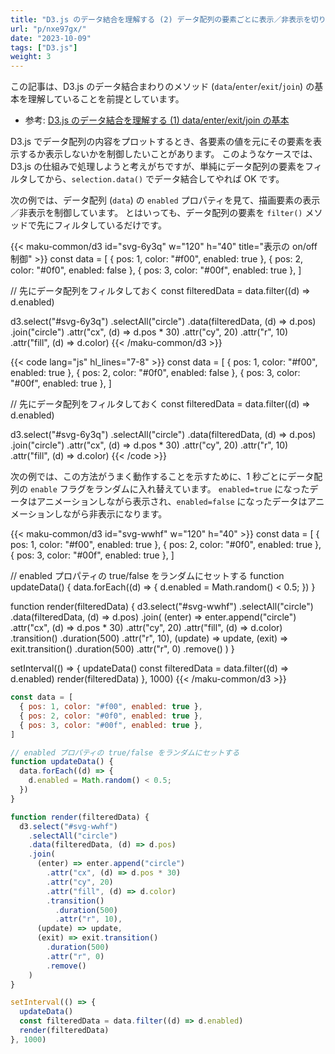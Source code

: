 ```yaml
---
title: "D3.js のデータ結合を理解する (2) データ配列の要素ごとに表示／非表示を切り替える"
url: "p/nxe97gx/"
date: "2023-10-09"
tags: ["D3.js"]
weight: 3
---
```


この記事は、D3.js のデータ結合まわりのメソッド (`data`/`enter`/`exit`/`join`) の基本を理解していることを前提としています。

- 参考: [D3.js のデータ結合を理解する (1) data/enter/exit/join の基本](/p/bp2btie/)

D3.js でデータ配列の内容をプロットするとき、各要素の値を元にその要素を表示するか表示しないかを制御したいことがあります。
このようなケースでは、D3.js の仕組みで処理しようと考えがちですが、単純にデータ配列の要素をフィルタしてから、`selection.data()` でデータ結合してやれば OK です。

次の例では、データ配列 (`data`) の `enabled` プロパティを見て、描画要素の表示／非表示を制御しています。
とはいっても、データ配列の要素を `filter()` メソッドで先にフィルタしているだけです。

{{< maku-common/d3 id="svg-6y3q" w="120" h="40" title="表示の on/off 制御" >}}
const data = [
  { pos: 1, color: "#f00", enabled: true },
  { pos: 2, color: "#0f0", enabled: false },
  { pos: 3, color: "#00f", enabled: true },
]

// 先にデータ配列をフィルタしておく
const filteredData = data.filter((d) => d.enabled)

d3.select("#svg-6y3q")
  .selectAll("circle")
  .data(filteredData, (d) => d.pos)
  .join("circle")
    .attr("cx", (d) => d.pos * 30)
    .attr("cy", 20)
    .attr("r", 10)
    .attr("fill", (d) => d.color)
{{< /maku-common/d3 >}}

{{< code lang="js" hl_lines="7-8" >}}
const data = [
  { pos: 1, color: "#f00", enabled: true },
  { pos: 2, color: "#0f0", enabled: false },
  { pos: 3, color: "#00f", enabled: true },
]

// 先にデータ配列をフィルタしておく
const filteredData = data.filter((d) => d.enabled)

d3.select("#svg-6y3q")
  .selectAll("circle")
  .data(filteredData, (d) => d.pos)
  .join("circle")
    .attr("cx", (d) => d.pos * 30)
    .attr("cy", 20)
    .attr("r", 10)
    .attr("fill", (d) => d.color)
{{< /code >}}

次の例では、この方法がうまく動作することを示すために、1 秒ごとにデータ配列の `enable` フラグをランダムに入れ替えています。
`enabled=true` になったデータはアニメーションしながら表示され、`enabled=false` になったデータはアニメーションしながら非表示になります。

{{< maku-common/d3 id="svg-wwhf" w="120" h="40" >}}
const data = [
  { pos: 1, color: "#f00", enabled: true },
  { pos: 2, color: "#0f0", enabled: true },
  { pos: 3, color: "#00f", enabled: true },
]

// enabled プロパティの true/false をランダムにセットする
function updateData() {
  data.forEach((d) => {
    d.enabled = Math.random() < 0.5;
  })
}

function render(filteredData) {
  d3.select("#svg-wwhf")
    .selectAll("circle")
    .data(filteredData, (d) => d.pos)
    .join(
      (enter) => enter.append("circle")
        .attr("cx", (d) => d.pos * 30)
        .attr("cy", 20)
        .attr("fill", (d) => d.color)
        .transition()
          .duration(500)
          .attr("r", 10),
      (update) => update,
      (exit) => exit.transition()
        .duration(500)
        .attr("r", 0)
        .remove()
    )
}

setInterval(() => {
  updateData()
  const filteredData = data.filter((d) => d.enabled)
  render(filteredData)
}, 1000)
{{< /maku-common/d3 >}}

```js
const data = [
  { pos: 1, color: "#f00", enabled: true },
  { pos: 2, color: "#0f0", enabled: true },
  { pos: 3, color: "#00f", enabled: true },
]

// enabled プロパティの true/false をランダムにセットする
function updateData() {
  data.forEach((d) => {
    d.enabled = Math.random() < 0.5;
  })
}

function render(filteredData) {
  d3.select("#svg-wwhf")
    .selectAll("circle")
    .data(filteredData, (d) => d.pos)
    .join(
      (enter) => enter.append("circle")
        .attr("cx", (d) => d.pos * 30)
        .attr("cy", 20)
        .attr("fill", (d) => d.color)
        .transition()
          .duration(500)
          .attr("r", 10),
      (update) => update,
      (exit) => exit.transition()
        .duration(500)
        .attr("r", 0)
        .remove()
    )
}

setInterval(() => {
  updateData()
  const filteredData = data.filter((d) => d.enabled)
  render(filteredData)
}, 1000)
```

